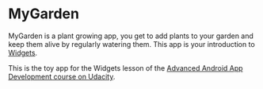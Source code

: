 # MyGarden

MyGarden is a plant growing app, you get to add plants to your garden and keep them alive by regularly watering them. This app is your introduction to [Widgets](https://developer.android.com/guide/topics/appwidgets/overview).

This is the toy app for the Widgets lesson of the [Advanced Android App Development course on Udacity](https://www.udacity.com/course/advanced-android-app-development--ud855).